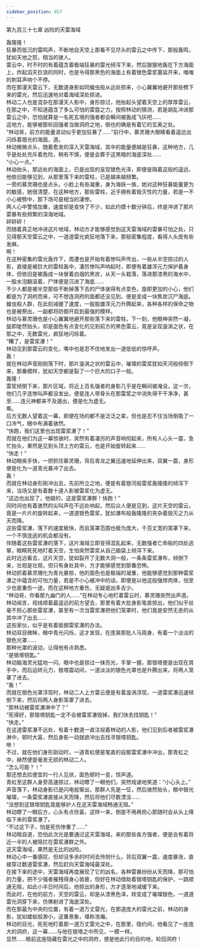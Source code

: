 ```yaml
---
sidebar_position: 857
---
```

 第九百三十七章 凶险的天雷海域


轰隆隆！  
狂暴而低沉的雷鸣声，不断地自天空上那看不见尽头的雷云之中传下，那般轰鸣，犹如天地之怒，相当的骇人。  
雷云中，时不时的有着蕴含着极端狂暴的雷光倾泻下来，然后狠狠地轰在下方海面上，炸起滔天巨浪的同时，也是令得那黑色的海面上有着银色雷浆蔓延开来，嗤嗤的刺耳声响个不停。  
而在那漫天雷云下，无数道身影如同蝗虫般从远处掠来，小心翼翼地避开那些劈下来的雷光，然后迅速地对着海域深处掠进。  
林动二人也是混杂在那漫天人影中，身形掠过，他抬起头望着天空上的厚厚雷云，在那之中，不知道蕴含了多么可怕的雷霆之力，按照林动的猜测，若是胡乱冲进那雷云之中，恐怕就算是一名死玄境的强者都会瞬间被轰成飞灰吧……  
这地方，能够被那轮回强者当做洞府之地，倒也的确是有着它的玄奥之处。  
“林动哥，前方的能量波动似乎更加狂暴了……”前行中，慕灵珊大眼睛看着遥远出闪烁着银光的海面，道。  
林动微微点头，随着愈发的深入天雷海域，其中的能量便越是狂暴，这种地方，几乎是处处充斥着危险，稍有不慎，便是会葬于这黑暗的海底深处……  
“小心一点。”  
林动抬头，那远处的海面上，已是出现的呈现银色光泽，即便是隔着这般的遥远，他依旧能够见到，从那里落下来的雷柱，已是越来越频繁。  
一旁的慕灵珊也是点头，小脸上有些凝重，身为海妖一族，她对这种狂暴能量更为的敏感，她很清楚，在这种地方，那些雷柱，近乎拥有着毁灭性的力量，若是一不小心被劈中，那下场可是相当的凄惨。  
两人心中警惕加重，速度却是变快了不少，如此约摸十数分钟后，终是冲进了那片雷暴有些频繁的深海地域。  
砰砰砰！  
而随着真正地冲进这片地域，林动方才能够感觉到这天雷海域的雷暴可怕之处，只见得那天空雷云之中，一道道雷光疯狂地落下来，那般密集程度，看得人头皮有些发麻。  
啊！  
在这种密集的雷光轰炸下，周遭也是开始有着惨叫声传出，一些从半空掠过的人影，直接是被巨大的雷柱轰中，凄厉惨叫声响起时，即便有着雄浑元力保护着身体，但依旧是被轰成一块冒着白烟的黑炭，从天一头栽落，落进那漆黑的海水中，一股水泡翻滚着，尸体便是沉进了海底……  
不少人都是被半空那些不断掉落下去的尸体骇得有点变色，旋即更加的小心，他们都是为了洞府而来，可不想连洞府的面都还没见到，便是变成一块焦炭沉尸海底。  
蝗虫般人群，在此刻减缓了速度，一股股雄浑元力升腾起来，各种各样的保命之物也是被祭出，一副都将防御开启到最强的模样。  
林动与慕灵珊也是小心翼翼地避开那些落下来的雷柱，下一刻，他眼神突然一凝，旋即陡然抬头，却是面色有点变化的见到前方的黑色雷云，竟是呈现漩涡之状，在那之中，无数雷光，疯狂地闪烁着。  
“糟了，是雷浆瀑！”  
林动见到那雷云的变化，嘴中也是忍不住地发出一道低低的惊呼声。  
轰！  
就在林动声音刚刚落下时，那片漩涡之状的雷云中，璀璨的雷浆犹如天河般倾倒下来，那番模样，犹如天空都是裂了一个巨大的口子一般。  
轰隆！  
雷浆倾倒下来，那片区域，将近上百名强者的身影几乎是在瞬间被淹没，这一次，他们几乎连惨叫声都没发出，便是连人带骨头在那雷浆之中消失得干干净净，甚至……连元神都来不及遁出，便是化为虚无。  
嘶。  
后方无数人望着这一幕，即便在场的都不是泛泛之辈，但也是忍不住当场倒吸了一口冷气，眼中布满着骇然。  
“快跑，我们这里也出现雷浆瀑了！”  
而就在他们为这一幕惊骇时，突然有着凄厉的声音响彻起来，所有人心头一震，急忙抬头，果然是见到头顶上方的雷云，也是开始旋转起来……  
“快走！”  
林动眼疾手快，一把抓住慕灵珊，背后青龙之翼迅速地延伸出来，双翼一震，身形便是化为一道青光暴冲了出去。  
轰！  
而就在林动身形刚冲出去，先前所立之地，便是有着银河般雷浆轰隆隆的倾泻下来，当场又是有着数十道人影被雷浆化为虚无。  
“这边也出现了，他娘的，这是雷浆瀑群！快跑！”  
同时间也有着骇然的尖叫声在不远处响起，然后众人便是见到，这片天空的雷云，竟是一片片的旋转起来，一道道银色雷浆，犹如瀑布般轰隆隆的夹杂着毁灭之力从天而降。  
这些雷浆瀑，落下的速度极快，而且笼罩范围也极为庞大，千百丈宽的笼罩下来，一个不慎连逃的机会都没有。  
伴随着这些雷浆瀑的落下，这片海域立即变得混乱起来，无数强者亡命般的四处逃窜，眼睛死死地盯着天空，生怕突然雷浆从自己脑袋上倾泻下来。  
此时远远看去，这片天空，犹如裂开了无数大洞一般，一条条雷浆瀑布，倾倒下来，壮观是壮观，但只有身处其中，方才能够感觉到那番恐怖。  
林动抓着慕灵珊化为青光暴掠，他的面色也是极端的凝重，他能够感觉到那种雷浆瀑之中蕴含的可怕力量，若是不小心被冲中的话，即便是以他这般强悍肉体，怕至少也是重伤一途，而在这种地方重伤，无疑是凶多吉少。  
“林动哥，你看那九幽门的人……”在林动专心地盯着雷云时，慕灵珊突然出声道。  
林动闻言，视线顺着最遥远的前方望去，那里有着大批身影笔直掠出，他们似乎丝毫不担心那些雷浆瀑，甚至有一次当雷浆瀑把他们笼罩时，他们竟是安然无恙的从其中冲了出去……  
这些家伙，似乎是有着抵御雷浆瀑的办法。  
林动双目微眯，眼中青光闪烁，这才发现，在庞昊那批人马周身，有着一个淡淡的银色光罩……  
那种光罩的波动，让得他有点熟悉。  
“是银塔钥匙。”  
林动脑海灵光猛地一闪，眼中也是掠过一抹亮光，手掌一握，那银塔便是出现在其手中，而后运转元力，银塔震动间，一道淡淡的银色光罩也是升腾出来，将两人笼罩了进去。  
“轰！”  
而就在银色光罩浮现时，林动二人上方雷云便是有着漩涡浮现，一道雷浆瀑迅速倾倒下来，然后将两人身影笼罩了进去。  
“那林动被雷浆瀑淋中了？”  
“死得好，那银塔钥匙一定不会被雷浆瀑毁掉，我们快去找钥匙！”  
“快走。”  
在这道雷浆瀑不远处，有着十数道一直注视着林动的人影，他们见到后者被雷浆瀑淋中，顿时大喜，然后身影一动就欲冲出去找寻银塔钥匙。  
咻！  
不过，就在他们身形刚动时，一道青虹便是笔直的自那雷浆瀑中冲出，那青虹之中，赫然便是毫发无损的林动二人。  
“怎么可能？！”  
那还想去捡便宜的一行人见状，面色顿时一变，惊声道。  
青虹至这群人身旁高速掠过，林动瞟了一眼他们，突然戏谑地笑道：“小心头上。”  
声音落下，林动身影已是闪电般窜出，那群人先是一怔，然后骇然抬头，眼中银光璀璨，一条雷浆瀑直接从天而降，然后将他们尽数湮没……  
“没想到这银塔钥匙竟能够护人在这天雷海域畅通无阻。”  
林动瞟了一眼后方，心头有点欣喜，这样一来，倒是不用再担心那随时会从头上降临下来的雷浆瀑了。  
“不过这下子，怕是死伤惨重了……”  
林动暗自道，恐怕此次光是要通过这天雷海域，来的那些各方强者，便是会有着将近一半的人被阻拦在雷浆瀑群之外。  
这天雷海域，果然是无比的凶险。  
林动心中一番感叹，但却没多余的时间去怜悯什么，背后双翼一震，速度暴涨，直接穿过数道雷浆瀑，然后赶向天雷海域最深处。  
在接下来的途中，天雷海域再度展现了它的凶名，各种雷暴纷纷从天而降，那可怕的力量，把不少强者摧残得身心皆疲，但好在林动借助着银塔钥匙的保护，一路顺通无阻，如此小半日时间后，他掠出的身形，方才逐渐地减缓下来。  
而此时，在他的前方，天空的雷云，却是从漆黑色泽，转变成了璀璨银色，一道道雷光洞穿下来，仿佛射进了海底深处。  
而在那最为中央的位置，有着一道万丈雷光，在那道庞大的雷光之前，林动的身影，犹如蝼蚁般渺小，这番景象，堪称浩瀚。  
林动的目光，死死地盯着那一道万丈雷光之中，在那里，隐约间，他看见了一座庞大的洞府，这一幕……与他在银塔之中所见，一模一样。  
显然……眼前这座隐藏在雷光之中的洞府，便是他此行的目的地，轮回洞府！  
  
  
